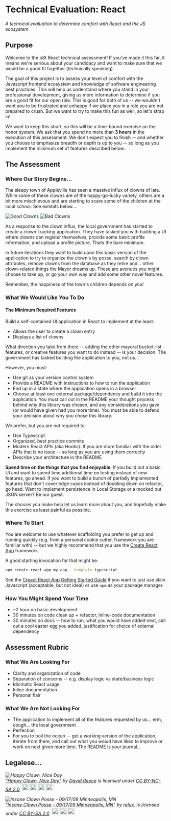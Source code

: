 # Technical Evaluation: React

_A technical evaluation to determine comfort with React and the JS ecosystem_

## Purpose

Welcome to the o8t React technical assessment! If you've made it this far, it means we're serious about your candidacy and want to make sure that we would be a good fit together (technically speaking).

The goal of this project is to assess your level of comfort with the Javascript frontend ecosystem and knowledge of software engineering best practices. This will help us understand where you stand in your professional development, giving us more information to determine if you are a good fit for our open role. This is good for both of us -- we wouldn't want you to be frustrated and unhappy if we place you in a role you are not prepared to crush. But we want to try to make this fun as well, so let's strap in!

We want to keep this short, so this will be a time-bound exercise on the honor system. We ask that you spend no more than **3 hours** in the execution of this assessment. We don't expect you to finish -- and whether you choose to emphasize breadth or depth is up to you -- so long as you implement the minimum set of features described below.

## The Assessment

### Where Our Story Begins...

The sleepy town of Appleville has seen a massive influx of clowns of late. While some of these clowns are of the happy-go-lucky variety, others are a bit more mischievous and are starting to scare some of the children at the local school. See exhibits below....

![Good Clowns](https://live.staticflickr.com/1144/748033123_fc7978316b_b.jpg)
![Bad Clowns](https://live.staticflickr.com/65535/3998720576_59601eb22a.jpg)

As a response to the clown influx, the local government has started to create a clown-tracking application. They have tasked you with building a UI where clowns can register themselves, provide some basic profile information, and upload a profile picture. Thats the bare minimum.

In future iterations they want to build upon this basic version of the application to try to organize the clown's by posse, search by clown attributes, remove clowns from the database as they retire and... other clown-related things the Mayor dreams up. These are avenues you might choose to take up, or go your own way and add some other novel features.

Remember, the happiness of the town's children depends on you!

### What We Would Like You To Do

#### The Minimum Required Features

Build a self-contained UI application in React to implement at the least:

* Allows the user to create a clown entry
* Displays a list of clowns

What direction you take from there -- adding the other mayoral bucket-list features, or creative features you want to do instead -- is your decision. The government has tasked building the application to you, not us...

However, you must:

* Use git as your version control system
* Provide a README with instructions to how to run the application
* End up in a state where the application opens in a browser
* Choose at least one external package/dependency and build it into the application. You must call out in the README your thought process behind why this library was chosen, and any considerations you gave (or would have given had you more time). You must be able to defend your decision about why you chose this library.

We prefer, but you are not required to:

* Use Typescript
* Organized, best practice commits
* Modern React APIs (aka Hooks). If you are more familiar with the older APIs that is no issue -- so long as you are using them correctly
* Describe your architecture in the README

**Spend time on the things that you find enjoyable**. If you build out a basic UI and want to spend time additional time on testing instead of new features, go ahead. If you want to build a bunch of partially implemented features that don't cover edge cases instead of doubling down on refactor, go head. Want to implement persistence in Local Storage or a mocked out JSON server? Be our guest.

The choices you make help let us learn more about you, and hopefully make this exercise as least painful as possible.

### Where To Start

You are welcome to use whatever scaffolding you prefer to get up and running quickly (e.g. from a personal cookie cutter, framework you are familiar with) -- but we highly recommend that you use the [Create React App](https://create-react-app.dev/) framework.

A good starting invocation for that might be:

```bash
npx create-react-app my-app --template typescript
```

See the [Creact React App Getting Started Guide](https://create-react-app.dev/docs/getting-started) if you want to just use plain Javascript (acceptable, but not ideal) or use `npm` as your package manager.

### How You Might Spend Your Time

* ~2 hour on basic development
* 30 minutes on code clean up + refactor, inline-code documentation
* 30 minutes on docs -- how to run, what you would have added next, call out a cool easter egg you added, justification for choice of external dependency 

## Assessment Rubric

### What We Are Looking For

* Clarity and organization of code
* Separation of concerns -- e.g. display logic vs state/business logic
* Idiomatic React usage
* Inline documentation
* Personal flair

### What We Are Not Looking For

* The application to implement all of the features requested by us... erm, cough... the local government
* Perfection
* For you to boil the ocean -- get a working version of the application, iterate from there, and call out what you _would_ have liked to improve or work on next given more time. The README is your journal...

## Legalese...

<p style="font-size: 0.9rem;font-style: italic;"><img style="display: block;" src="https://live.staticflickr.com/1144/748033123_fc7978316b_b.jpg" alt="Happy Clown, Nice Day"><a href="https://www.flickr.com/photos/8211018@N03/748033123">"Happy Clown, Nice Day"</a><span> by <a href="https://www.flickr.com/photos/8211018@N03">David Reece</a></span> is licensed under <a href="https://creativecommons.org/licenses/by-nc-sa/2.0/?ref=ccsearch&atype=html" style="margin-right: 5px;">CC BY-NC-SA 2.0</a><a href="https://creativecommons.org/licenses/by-nc-sa/2.0/?ref=ccsearch&atype=html" target="_blank" rel="noopener noreferrer" style="display: inline-block;white-space: none;margin-top: 2px;margin-left: 3px;height: 22px !important;"><img style="height: inherit;margin-right: 3px;display: inline-block;" src="https://search.creativecommons.org/static/img/cc_icon.svg?image_id=af7ad08b-6491-43df-8bee-8fb5c115e868" /><img style="height: inherit;margin-right: 3px;display: inline-block;" src="https://search.creativecommons.org/static/img/cc-by_icon.svg" /><img style="height: inherit;margin-right: 3px;display: inline-block;" src="https://search.creativecommons.org/static/img/cc-nc_icon.svg" /><img style="height: inherit;margin-right: 3px;display: inline-block;" src="https://search.creativecommons.org/static/img/cc-sa_icon.svg" /></a></p>

<p style="font-size: 0.9rem;font-style: italic;"><img style="display: block;" src="https://live.staticflickr.com/65535/3998720576_59601eb22a.jpg" alt="Insane Clown Posse - 09/17/09 Minneapolis, MN"><a href="https://www.flickr.com/photos/98964418@N00/3998720576">"Insane Clown Posse - 09/17/09 Minneapolis, MN"</a><span> by <a href="https://www.flickr.com/photos/98964418@N00">relux.</a></span> is licensed under <a href="https://creativecommons.org/licenses/by-sa/2.0/?ref=ccsearch&atype=html" style="margin-right: 5px;">CC BY-SA 2.0</a><a href="https://creativecommons.org/licenses/by-sa/2.0/?ref=ccsearch&atype=html" target="_blank" rel="noopener noreferrer" style="display: inline-block;white-space: none;margin-top: 2px;margin-left: 3px;height: 22px !important;"><img style="height: inherit;margin-right: 3px;display: inline-block;" src="https://search.creativecommons.org/static/img/cc_icon.svg?image_id=acf9fbc3-9c7c-4a0a-9564-b92832197e29" /><img style="height: inherit;margin-right: 3px;display: inline-block;" src="https://search.creativecommons.org/static/img/cc-by_icon.svg" /><img style="height: inherit;margin-right: 3px;display: inline-block;" src="https://search.creativecommons.org/static/img/cc-sa_icon.svg" /></a></p>
